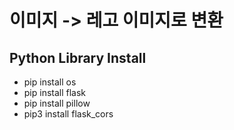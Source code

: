 # 이미지 -> 레고 이미지로 변환

## Python Library Install

- pip install os
- pip install flask
- pip install pillow
- pip3 install flask_cors
